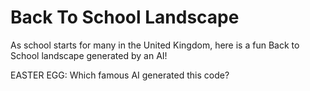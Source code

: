 # Back To School Landscape
As school starts for many in the United Kingdom, here is a fun Back to School landscape generated by an AI!

EASTER EGG: Which famous AI generated this code?
